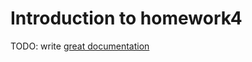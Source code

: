 # Introduction to homework4

TODO: write [great documentation](http://jacobian.org/writing/what-to-write/)
